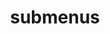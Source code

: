 ---
layout: page
title: submenus
nav: true
nav_order: 6
dropdown: true
children: 
    - title: blog
      permalink: /blog/
---